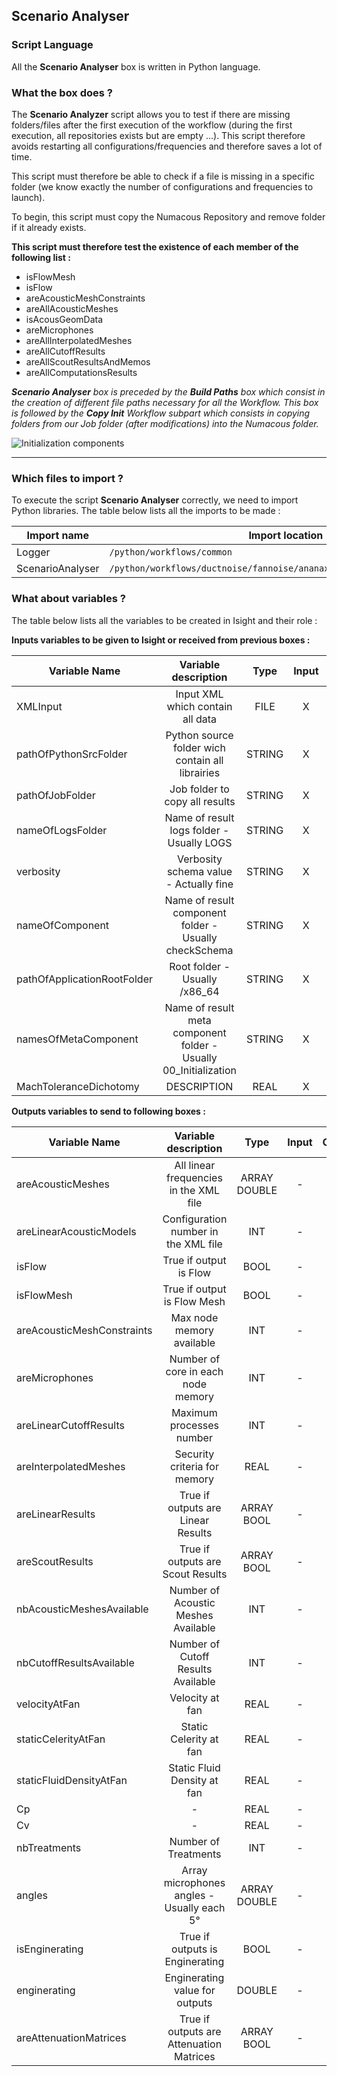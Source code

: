 ## Scenario Analyser
### Script Language

All the __Scenario Analyser__ box is written in Python language.
### What the box does ?

The __Scenario Analyzer__ script allows you to test if there are missing folders/files after the first execution of the workflow (during the first execution, all repositories exists but are empty ...). This script therefore avoids restarting all configurations/frequencies and therefore saves a lot of time.

This script must therefore be able to check if a file is missing in a specific folder (we know exactly the number of configurations and frequencies to launch).

To begin, this script must copy the Numacous Repository and remove folder if it already exists.

__This script must therefore test the existence of each member of the following list :__

- isFlowMesh
- isFlow
- areAcousticMeshConstraints
- areAllAcousticMeshes
- isAcousGeomData
- areMicrophones
- areAllInterpolatedMeshes
- areAllCutoffResults
- areAllScoutResultsAndMemos
- areAllComputationsResults

*__Scenario Analyser__ box is preceded by the __Build Paths__ box which consist in the creation of different file paths necessary for all the Workflow. This box is followed by the __Copy Init__ Workflow subpart which consists in copying folders from our Job folder (after modifications) into the Numacous folder.*

![Initialization components](https://user-images.githubusercontent.com/45098441/86895762-3ec02b00-c105-11ea-8d51-75418b14720b.JPG)

----------------------------


### Which files to import ?

To execute the script __Scenario Analyser__ correctly, we need to import Python libraries.
The table below lists all the imports to be made :

| Import name | Import location |
| ------ | ------ |
| Logger | `/python/workflows/common` |
| ScenarioAnalyser | `/python/workflows/ductnoise/fannoise/ananax/ananax2d_canonical_intake` |

### What about variables ?

The table below lists all the variables to be created in Isight and their role :

__Inputs variables to be given to Isight or received from previous boxes :__ 

| Variable Name | Variable description | Type | Input | Output |
| ------ | :------------: | :------: | :------: |  :------: |
| XMLInput | Input XML which contain all data | FILE | X |- |
| pathOfPythonSrcFolder | Python source folder wich contain all librairies | STRING | X |- |
| pathOfJobFolder | Job folder to copy all results | STRING | X | - |
| nameOfLogsFolder | Name of result logs folder - Usually LOGS | STRING | X | - |
| verbosity | Verbosity schema value - Actually fine | STRING | X | - |
| nameOfComponent | Name of result component folder - Usually checkSchema | STRING | X | - |
| pathOfApplicationRootFolder | Root folder - Usually /x86_64 | STRING | X | - |
| namesOfMetaComponent | Name of result meta component folder - Usually 00_Initialization | STRING | X | - |
| MachToleranceDichotomy | DESCRIPTION | REAL | X | - |


__Outputs variables to send to following boxes :__

| Variable Name | Variable description | Type | Input | Output |
| ------ | :------------: | :------: | :------: |  :------: |
| areAcousticMeshes | All linear frequencies in the XML file | ARRAY DOUBLE | - | X |
| areLinearAcousticModels | Configuration number in the XML file | INT | - | X |
| isFlow | True if output is Flow | BOOL | - | X |
| isFlowMesh | True if output is Flow Mesh | BOOL | - | X |
| areAcousticMeshConstraints | Max node memory available | INT | - | X |
| areMicrophones | Number of core in each node memory | INT | - | X |
| areLinearCutoffResults | Maximum processes number | INT | - | X |
| areInterpolatedMeshes | Security criteria for memory | REAL | - | X |
| areLinearResults | True if outputs are Linear Results | ARRAY BOOL | - | X |
| areScoutResults | True if outputs are Scout Results | ARRAY BOOL | - | X |
| nbAcousticMeshesAvailable | Number of Acoustic Meshes Available | INT | - | X |
| nbCutoffResultsAvailable | Number of Cutoff Results Available | INT | - | X |
| velocityAtFan | Velocity at fan | REAL | - | X |
| staticCelerityAtFan | Static Celerity at fan | REAL | - | X |
| staticFluidDensityAtFan | Static Fluid Density at fan | REAL | - | X |
| Cp | - | REAL | - | X |
| Cv | - | REAL | - | X |
| nbTreatments | Number of Treatments | INT | - | X |
| angles | Array microphones angles - Usually each 5° | ARRAY DOUBLE | - | X |
| isEnginerating | True if outputs is Enginerating | BOOL | - | X |
| enginerating | Enginerating value for outputs | DOUBLE | - | X |
| areAttenuationMatrices | True if outputs are Attenuation Matrices | ARRAY BOOL | - | X |

